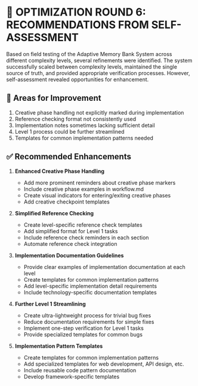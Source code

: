 # 🔄 OPTIMIZATION ROUND 6: RECOMMENDATIONS FROM SELF-ASSESSMENT

Based on field testing of the Adaptive Memory Bank System across different complexity levels, several refinements were identified. The system successfully scaled between complexity levels, maintained the single source of truth, and provided appropriate verification processes. However, self-assessment revealed opportunities for enhancement.

## 🚨 Areas for Improvement
1. Creative phase handling not explicitly marked during implementation
2. Reference checking format not consistently used
3. Implementation notes sometimes lacking sufficient detail
4. Level 1 process could be further streamlined
5. Templates for common implementation patterns needed

## ✅ Recommended Enhancements

1. **Enhanced Creative Phase Handling**
   - Add more prominent reminders about creative phase markers
   - Include creative phase examples in workflow.md
   - Create visual indicators for entering/exiting creative phases
   - Add creative checkpoint templates

2. **Simplified Reference Checking**
   - Create level-specific reference check templates
   - Add simplified format for Level 1 tasks
   - Include reference check reminders in each section
   - Automate reference check integration

3. **Implementation Documentation Guidelines**
   - Provide clear examples of implementation documentation at each level
   - Create templates for common implementation patterns
   - Add level-specific implementation detail requirements
   - Include technology-specific documentation templates

4. **Further Level 1 Streamlining**
   - Create ultra-lightweight process for trivial bug fixes
   - Reduce documentation requirements for simple fixes
   - Implement one-step verification for Level 1 tasks
   - Provide specialized templates for common bugs

5. **Implementation Pattern Templates**
   - Create templates for common implementation patterns
   - Add specialized templates for web development, API design, etc.
   - Include reusable code pattern documentation
   - Develop framework-specific templates 
